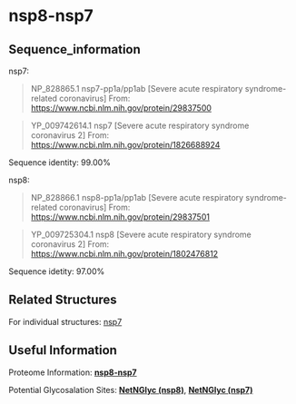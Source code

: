 # nsp8-nsp7
## Sequence_information

nsp7:

>NP_828865.1 nsp7-pp1a/pp1ab [Severe acute respiratory syndrome-related coronavirus]
From: https://www.ncbi.nlm.nih.gov/protein/29837500

>YP_009742614.1 nsp7 [Severe acute respiratory syndrome coronavirus 2]
From: https://www.ncbi.nlm.nih.gov/protein/1826688924

Sequence identity: 99.00%


nsp8:

>NP_828866.1 nsp8-pp1a/pp1ab [Severe acute respiratory syndrome-related coronavirus]
From: https://www.ncbi.nlm.nih.gov/protein/29837501

>YP_009725304.1 nsp8 [Severe acute respiratory syndrome coronavirus 2]
From: https://www.ncbi.nlm.nih.gov/protein/1802476812

Sequence idetity: 97.00%

## Related Structures
For individual structures: [nsp7](https://github.com/thorn-lab/coronavirus_structural_task_force/tree/master/pdb/nsp7)

## Useful Information
Proteome Information: [**nsp8-nsp7**](https://github.com/thorn-lab/coronavirus_structural_task_force/blob/master/pdb/nsp8-nsp7/proteome_information.txt)

Potential Glycosalation Sites: [**NetNGlyc (nsp8)**](https://github.com/thorn-lab/coronavirus_structural_task_force/blob/master/pdb/nsp8-nsp7/NetNGlyc_nsp8), [**NetNGlyc (nsp7)**](https://github.com/thorn-lab/coronavirus_structural_task_force/blob/master/pdb/nsp8-nsp7/NetNGlyc_nsp7)

